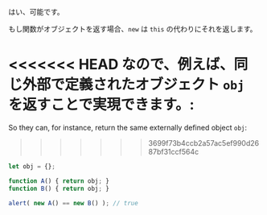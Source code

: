 はい、可能です。

もし関数がオブジェクトを返す場合、`new` は `this` の代わりにそれを返します。

<<<<<<< HEAD
なので、例えば、同じ外部で定義されたオブジェクト `obj` を返すことで実現できます。:
=======
So they can, for instance, return the same externally defined object `obj`:
>>>>>>> 3699f73b4ccb2a57ac5ef990d2687bf31ccf564c

```js run no-beautify
let obj = {};

function A() { return obj; }
function B() { return obj; }

alert( new A() == new B() ); // true
```

